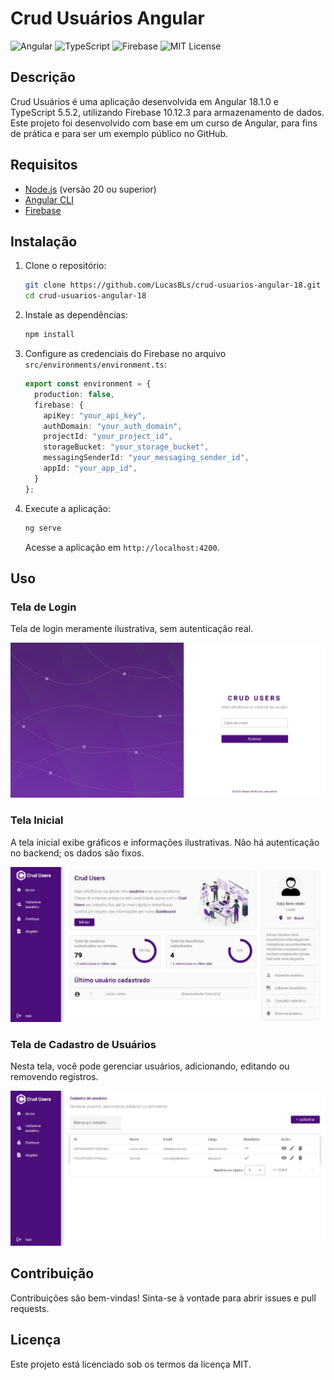 # Crud Usuários Angular

![Angular](https://img.shields.io/badge/Angular-18.1.0-red?style=for-the-badge&logo=angular)
![TypeScript](https://img.shields.io/badge/TypeScript-5.5.2-blue?style=for-the-badge&logo=typescript)
![Firebase](https://img.shields.io/badge/Firebase-10.12.3-yellow?style=for-the-badge&logo=firebase)
![MIT License](https://img.shields.io/badge/License-MIT-blue?style=for-the-badge&logo=mit)

## Descrição

Crud Usuários é uma aplicação desenvolvida em Angular 18.1.0 e TypeScript 5.5.2, utilizando Firebase 10.12.3 para armazenamento de dados. Este projeto foi desenvolvido com base em um curso de Angular, para fins de prática e para ser um exemplo público no GitHub.

## Requisitos

- [Node.js](https://nodejs.org/) (versão 20 ou superior)
- [Angular CLI](https://angular.io/cli)
- [Firebase](https://firebase.google.com/)

## Instalação

1. Clone o repositório:

    ```sh
    git clone https://github.com/LucasBLs/crud-usuarios-angular-18.git
    cd crud-usuarios-angular-18
    ```

2. Instale as dependências:

    ```sh
    npm install
    ```

3. Configure as credenciais do Firebase no arquivo `src/environments/environment.ts`:

    ```ts
    export const environment = {
      production: false,
      firebase: {
        apiKey: "your_api_key",
        authDomain: "your_auth_domain",
        projectId: "your_project_id",
        storageBucket: "your_storage_bucket",
        messagingSenderId: "your_messaging_sender_id",
        appId: "your_app_id",
      }
    };
    ```

4. Execute a aplicação:

    ```sh
    ng serve
    ```

    Acesse a aplicação em `http://localhost:4200`.

## Uso

### Tela de Login

Tela de login meramente ilustrativa, sem autenticação real.

![Tela de Login](https://github.com/LucasBLs/crud-usuarios-angular-18/blob/main/blob/main/images/tela_login.png)

### Tela Inicial

A tela inicial exibe gráficos e informações ilustrativas. Não há autenticação no backend; os dados são fixos.

![Tela Inicial](https://github.com/LucasBLs/crud-usuarios-angular-18/blob/main/blob/main/images/tela_inicial.png)

### Tela de Cadastro de Usuários

Nesta tela, você pode gerenciar usuários, adicionando, editando ou removendo registros.

![Cadastro de Usuários](https://github.com/LucasBLs/crud-usuarios-angular-18/blob/main/blob/main/images/cadastro_usuarios.png)

## Contribuição

Contribuições são bem-vindas! Sinta-se à vontade para abrir issues e pull requests.

## Licença

Este projeto está licenciado sob os termos da licença MIT.
